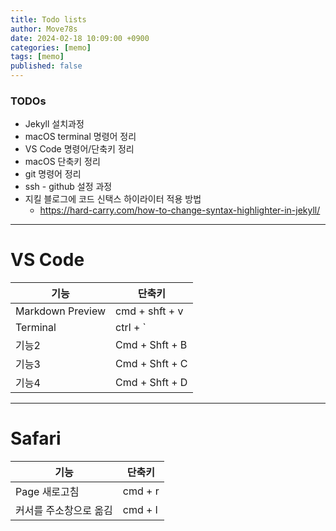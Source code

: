 ```yaml
---
title: Todo lists
author: Move78s
date: 2024-02-18 10:09:00 +0900
categories: [memo]
tags: [memo]
published: false
---
```


### TODOs

- Jekyll 설치과정
- macOS terminal 명령어 정리
- VS Code 명령어/단축키 정리
- macOS 단축키 정리
- git 명령어 정리
- ssh - github 설정 과정
- 지킬 블로그에 코드 신택스 하이라이터 적용 방법
  - https://hard-carry.com/how-to-change-syntax-highlighter-in-jekyll/

---

# VS Code

| 기능             | 단축키         |
| ---------------- | -------------- |
| Markdown Preview | cmd + shft + v |
| Terminal         | ctrl + `       |
| 기능2            | Cmd + Shft + B |
| 기능3            | Cmd + Shft + C |
| 기능4            | Cmd + Shft + D |

---

# Safari

| 기능                   | 단축키  |
| ---------------------- | ------- |
| Page 새로고침          | cmd + r |
| 커서를 주소창으로 옮김 | cmd + l |
